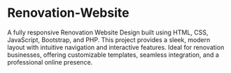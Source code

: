 # Renovation-Website
A fully responsive Renovation Website Design built using HTML, CSS, JavaScript, Bootstrap, and PHP. This project provides a sleek, modern layout with intuitive navigation and interactive features. Ideal for renovation businesses, offering customizable templates, seamless integration, and a professional online presence.
